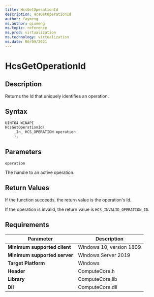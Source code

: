 ```yaml
---
title: HcsGetOperationId
description: HcsGetOperationId
author: faymeng
ms.author: qiumeng
ms.topic: reference
ms.prod: virtualization
ms.technology: virtualization
ms.date: 06/09/2021
---
```

# HcsGetOperationId

## Description

Returns the Id that uniquely identifies an operation.

## Syntax

```cpp
UINT64 WINAPI
HcsGetOperationId(
    _In_ HCS_OPERATION operation
    );
```

## Parameters

`operation`

The handle to an active operation.

## Return Values

If the function succeeds, the return value is the operation's Id.

If the operation is invalid, the return value is `HCS_INVALID_OPERATION_ID`.

## Requirements

|Parameter|Description|
|---|---|
| **Minimum supported client** | Windows 10, version 1809 |
| **Minimum supported server** | Windows Server 2019 |
| **Target Platform** | Windows |
| **Header** | ComputeCore.h |
| **Library** | ComputeCore.lib |
| **Dll** | ComputeCore.dll |

